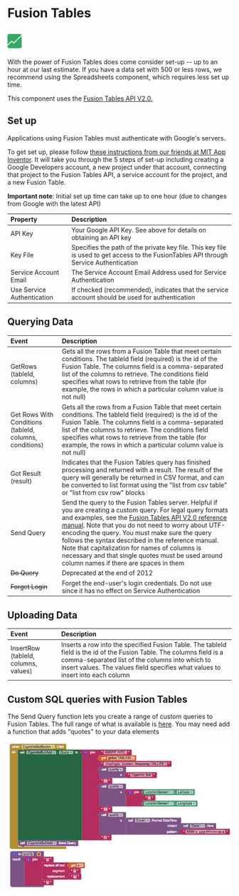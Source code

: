 # Fusion Tables

## ![](../../../../.gitbook/assets/fusion-tables-icon.png)

With the power of Fusion Tables does come consider set-up -- up to an hour at our last estimate. If you have a data set with 500 or less rows, we recommend using the Spreadsheets component, which requires less set up time.

This component uses the [Fusion Tables API V2.0.](fusion-tables.md)

## Set up

Applications using Fusion Tables must authenticate with Google's servers.

To get set up, please follow [these instructions from our friends at MIT App Inventor](https://docs.google.com/document/d/1HifuZqz5xu0KPS-e4oUv-t-nQoUQ8VMNyh_y6OjZkc0/edit). It will take you through the 5 steps of set-up including creating a Google Developers account, a new project under that account, connecting that project to the Fusion Tables API, a service account for the project, and a new Fusion Table.

**Important note**: Initial set up time can take up to one hour \(due to changes from Google with the latest API\)

| Property | Description |
| :--- | :--- |
| API Key | Your Google API Key. See above for details on obtaining an API key |
| Key File | Specifies the path of the private key file. This key file is used to get access to the FusionTables API through Service Authentication |
| Service Account Email | The Service Account Email Address used for Service Authentication |
| Use Service Authentication | If checked \(recommended\), indicates that the service account should be used for authentication |

## Querying Data

| Event | Description |
| :--- | :--- |
| GetRows \(tableId, columns\) | Gets all the rows from a Fusion Table that meet certain conditions. The tableId field \(required\) is the id of the Fusion Table. The columns field is a comma-separated list of the columns to retrieve. The conditions field specifies what rows to retrieve from the table \(for example, the rows in which a particular column value is not null\) |
| Get Rows With Conditions \(tableId, columns, conditions\) | Gets all the rows from a Fusion Table that meet certain conditions. The tableId field \(required\) is the id of the Fusion Table. The columns field is a comma-separated list of the columns to retrieve. The conditions field specifies what rows to retrieve from the table \(for example, the rows in which a particular column value is not null\) |
| Got Result \(result\) | Indicates that the Fusion Tables query has finished processing and returned with a result. The result of the query will generally be returned in CSV format, and can be converted to list format using the "list from csv table" or "list from csv row" blocks |
| Send Query | Send the query to the Fusion Tables server. Helpful if you are creating a custom query. For legal query formats and examples, see the [Fusion Tables API V2.0 reference manual](fusion-tables.md). Note that you do not need to worry about UTF-encoding the query. You must make sure the query follows the syntax described in the reference manual. Note that capitalization for names of columns is necessary and that single quotes must be used around column names if there are spaces in them |
| ~~Do Query~~ | Deprecated at the end of 2012 |
| ~~Forget Login~~ | Forget the end-user's login credentials. Do not use since it has no effect on Service Authentication |

## Uploading Data

| Event | Description |
| :--- | :--- |
| InsertRow \(tableId, columns, values\) | Inserts a row into the specified Fusion Table. The tableId field is the id of the Fusion Table. The columns field is a comma-separated list of the columns into which to insert values. The values field specifies what values to insert into each column |

## Custom SQL queries with Fusion Tables

The Send Query function lets you create a range of custom queries to Fusion Tables. The full range of what is available is [here](https://developers.google.com/fusiontables/docs/v2/getting_started). You may need add a function that adds "quotes" to your data elements

![](../../../../.gitbook/assets/fusion-tables-blocks-1.png)

